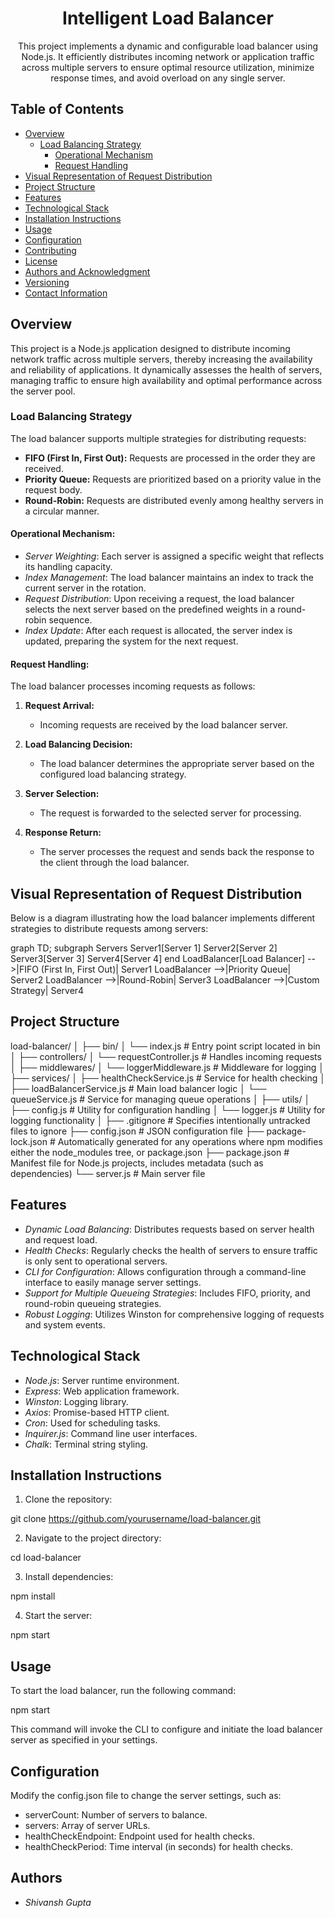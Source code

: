 <div align="center">
<h1><b> Intelligent Load Balancer</b></h1>
<p>This project implements a dynamic and configurable load balancer using Node.js. It efficiently distributes incoming network or application traffic across multiple servers to ensure optimal resource utilization, minimize response times, and avoid overload on any single server.</p>
</div>

## Table of Contents
- [Overview](#overview)
  - [Load Balancing Strategy](#load-balancing-strategy)
    - [Operational Mechanism](#operational-mechanism)
    - [Request Handling](#request-handling)
- [Visual Representation of Request Distribution](#visual-representation-of-request-distribution)
- [Project Structure](#project-structure)
- [Features](#features)
- [Technological Stack](#technological-stack)
- [Installation Instructions](#installation-instructions)
- [Usage](#usage)
- [Configuration](#configuration)
- [Contributing](#contributing)
- [License](#license)
- [Authors and Acknowledgment](#authors-and-acknowledgment)
- [Versioning](#versioning)
- [Contact Information](#contact-information)

## Overview
This project is a Node.js application designed to distribute incoming network traffic across multiple servers, thereby increasing the availability and reliability of applications. It dynamically assesses the health of servers, managing traffic to ensure high availability and optimal performance across the server pool.

### Load Balancing Strategy

The load balancer supports multiple strategies for distributing requests:

- **FIFO (First In, First Out):** Requests are processed in the order they are received.
- **Priority Queue:** Requests are prioritized based on a priority value in the request body.
- **Round-Robin:** Requests are distributed evenly among healthy servers in a circular manner.

#### Operational Mechanism:

- *Server Weighting*: Each server is assigned a specific weight that reflects its handling capacity.
- *Index Management*: The load balancer maintains an index to track the current server in the rotation.
- *Request Distribution*: Upon receiving a request, the load balancer selects the next server based on the predefined weights in a round-robin sequence.
- *Index Update*: After each request is allocated, the server index is updated, preparing the system for the next request.

#### Request Handling:

The load balancer processes incoming requests as follows:

1. **Request Arrival:**
   - Incoming requests are received by the load balancer server.

2. **Load Balancing Decision:**
   - The load balancer determines the appropriate server based on the configured load balancing strategy.

3. **Server Selection:**
   - The request is forwarded to the selected server for processing.

4. **Response Return:**
   - The server processes the request and sends back the response to the client through the load balancer.

## Visual Representation of Request Distribution

Below is a diagram illustrating how the load balancer implements different strategies to distribute requests among servers:

graph TD;
  subgraph Servers
    Server1[Server 1]
    Server2[Server 2]
    Server3[Server 3]
    Server4[Server 4]
  end
  LoadBalancer[Load Balancer] -->|FIFO (First In, First Out)| Server1
  LoadBalancer -->|Priority Queue| Server2
  LoadBalancer -->|Round-Robin| Server3
  LoadBalancer -->|Custom Strategy| Server4


## Project Structure


load-balancer/
│
├── bin/
│   └── index.js                    # Entry point script located in bin
│
├── controllers/
│   └── requestController.js        # Handles incoming requests
│
├── middlewares/
│   └── loggerMiddleware.js         # Middleware for logging
│
├── services/
│   ├── healthCheckService.js       # Service for health checking
│   ├── loadBalancerService.js      # Main load balancer logic
│   └── queueService.js             # Service for managing queue operations
│
├── utils/
│   ├── config.js                   # Utility for configuration handling
│   └── logger.js                   # Utility for logging functionality
│
├── .gitignore                      # Specifies intentionally untracked files to ignore
├── config.json                     # JSON configuration file
├── package-lock.json               # Automatically generated for any operations where npm modifies either the node_modules tree, or package.json
├── package.json                    # Manifest file for Node.js projects, includes metadata (such as dependencies)
└── server.js                       # Main server file

## Features
- *Dynamic Load Balancing*: Distributes requests based on server health and request load.
- *Health Checks*: Regularly checks the health of servers to ensure traffic is only sent to operational servers.
- *CLI for Configuration*: Allows configuration through a command-line interface to easily manage server settings.
- *Support for Multiple Queueing Strategies*: Includes FIFO, priority, and round-robin queueing strategies.
- *Robust Logging*: Utilizes Winston for comprehensive logging of requests and system events.

## Technological Stack
- *Node.js*: Server runtime environment.
- *Express*: Web application framework.
- *Winston*: Logging library.
- *Axios*: Promise-based HTTP client.
- *Cron*: Used for scheduling tasks.
- *Inquirer.js*: Command line user interfaces.
- *Chalk*: Terminal string styling.

## Installation Instructions
1. Clone the repository:

git clone https://github.com/yourusername/load-balancer.git


2. Navigate to the project directory:


cd load-balancer

3. Install dependencies:


npm install


4. Start the server:


npm start


## Usage

To start the load balancer, run the following command:


npm start


This command will invoke the CLI to configure and initiate the load balancer server as specified in your settings.

## Configuration
Modify the config.json file to change the server settings, such as:
- serverCount: Number of servers to balance.
- servers: Array of server URLs.
- healthCheckEndpoint: Endpoint used for health checks.
- healthCheckPeriod: Time interval (in seconds) for health checks.


## Authors
- *Shivansh Gupta* 
